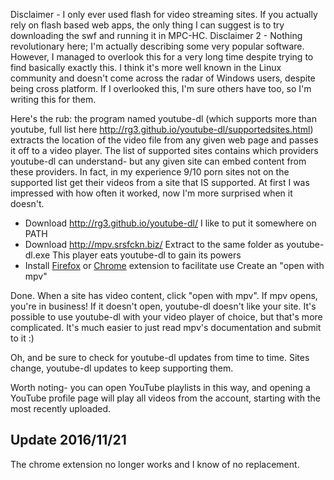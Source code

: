 Disclaimer - I only ever used flash for video streaming sites. If you actually rely on flash based web apps, the only thing I can suggest is to try downloading the swf and running it in MPC-HC.
Disclaimer 2 - Nothing revolutionary here; I'm actually describing some very popular software. However, I managed to overlook this for a very long time despite trying to find basically exactly this. I think it's more well known in the Linux community and doesn't come across the radar of Windows users, despite being cross platform. If I overlooked this, I'm sure others have too, so I'm writing this for them.

<!-- more -->

Here's the rub: the program named youtube-dl (which supports more than youtube, full list here http://rg3.github.io/youtube-dl/supportedsites.html) extracts the location of the video file from any given web page and passes it off to a video player. The list of supported sites contains which providers youtube-dl can understand- but any given site can embed content from these providers. In fact, in my experience 9/10 porn sites not on the supported list get their videos from a site that IS supported. At first I was impressed with how often it worked, now I'm more surprised when it doesn't.

* Download http://rg3.github.io/youtube-dl/
	I like to put it somewhere on PATH
* Download http://mpv.srsfckn.biz/
	Extract to the same folder as youtube-dl.exe
	This player eats youtube-dl to gain its powers
* Install [Firefox](https://addons.mozilla.org/en-US/firefox/addon/open-with/) or [Chrome](https://chrome.google.com/webstore/detail/open-with-external-applic/hccmhjmmfdfncbfpogafcbpaebclgjcp) extension to facilitate use
	Create an "open with mpv"

Done. When a site has video content, click "open with mpv". If mpv opens, you're in business! If it doesn't open, youtube-dl doesn't like your site. It's possible to use youtube-dl with your video player of choice, but that's more complicated. It's much easier to just read mpv's documentation and submit to it :)

Oh, and be sure to check for youtube-dl updates from time to time. Sites change, youtube-dl updates to keep supporting them.

Worth noting- you can open YouTube playlists in this way, and opening a YouTube profile page will play all videos from the account, starting with the most recently uploaded.

## Update 2016/11/21
The chrome extension no longer works and I know of no replacement.
